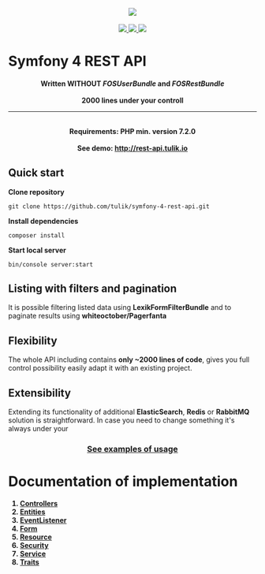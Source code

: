 <p align="center">
<a href="https://insight.symfony.com/projects/48af693f-97d3-4f11-a697-3e6ec9ff7e3c">
	<img src="https://insight.symfony.com/projects/48af693f-97d3-4f11-a697-3e6ec9ff7e3c/big.svg"/>
</a>
<br/>
<br/>
<a href="https://travis-ci.org/tulik/symfony-4-rest-api.svg?branch=master">
	<img src="https://travis-ci.org/tulik/symfony-4-rest-api.svg?branch=master"/>

<a href="https://scrutinizer-ci.com/g/tulik/symfony-4-rest-api/?branch=master">
	<img src="https://scrutinizer-ci.com/g/tulik/symfony-4-rest-api/badges/coverage.png?b=master"/>
</a>

<a href="https://scrutinizer-ci.com/g/tulik/symfony-4-rest-api/?branch=master">
	<img src="https://scrutinizer-ci.com/g/tulik/symfony-4-rest-api/badges/quality-score.png?b=master"/>
</a>

</p>

# Symfony 4 REST API

<h4 align="center">
Written <strong>WITHOUT</strong> <em>FOSUserBundle</em> and <em>FOSRestBundle</em> <br><br>
<strong> 2000 lines</strong> under your controll

<hr>
<br/>
Requirements: PHP min. version 7.2.0
<br/>
<br/>
See demo: <a href="http://rest-api.tulik.io">http://rest-api.tulik.io</a>
</h4>

## Quick start

**Clone repository**

```
git clone https://github.com/tulik/symfony-4-rest-api.git
```

**Install dependencies**

```
composer install
```

**Start local server**

```
bin/console server:start
```

## Listing with filters and pagination
It is possible filtering listed data using **LexikFormFilterBundle** and to paginate results using **whiteoctober/Pagerfanta**

## Flexibility
The whole API including contains **only ~2000 lines of code**, gives you full control possibility easily adapt it with an existing project.

## Extensibility
 Extending its functionality of additional **ElasticSearch**, **Redis** or **RabbitMQ** solution is straightforward. In case you need to change something it's always under your 

<h3 align="center">
<a href="EXAMPLES.md">See examples of usage</a>
</h3>

<strong>
</p>

# Documentation of implementation
1. [Controllers](tree/master/src/Controller)
2. [Entities](tree/master/src/Entity)
3. [EventListener](tree/master/src/EventListener)
4. [Form](tree/master/src/EventListener)
5. [Resource](tree/master/src/Resource)
6. [Security](tree/master/src/Security)
7. [Service](tree/master/src/Service)
8. [Traits](tree/master/src/Traits)